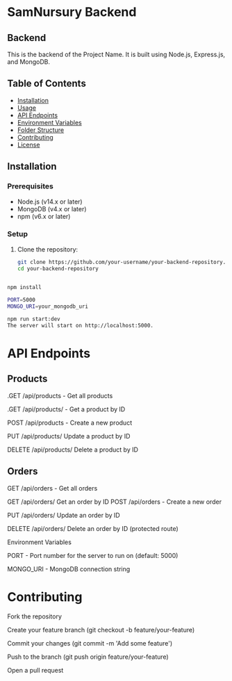 

# SamNursury Backend

## Backend

This is the backend of the Project Name. It is built using Node.js, Express.js, and MongoDB.

## Table of Contents

- [Installation](#installation)
- [Usage](#usage)
- [API Endpoints](#api-endpoints)
- [Environment Variables](#environment-variables)
- [Folder Structure](#folder-structure)
- [Contributing](#contributing)
- [License](#license)

## Installation

### Prerequisites

- Node.js (v14.x or later)
- MongoDB (v4.x or later)
- npm (v6.x or later)

### Setup

1. Clone the repository:
   ```sh
   git clone https://github.com/your-username/your-backend-repository.git
   cd your-backend-repository
  
  ```sh
  npm install

  PORT=5000
MONGO_URI=your_mongodb_uri

npm run start:dev
The server will start on http://localhost:5000.
```

# API Endpoints

## Products

.GET /api/products - Get all products

.GET /api/products/ - Get a product by ID

POST /api/products - Create a new product 

PUT /api/products/ Update a product by ID 

DELETE /api/products/ Delete a product by ID 
## Orders

GET /api/orders - Get all orders 

GET /api/orders/ Get an order by ID 
POST /api/orders - Create a new order 

PUT /api/orders/ Update an order by ID

DELETE /api/orders/  Delete an order by ID (protected route)

Environment Variables

PORT - Port number for the server to run on (default: 5000)

MONGO_URI - MongoDB connection string

# Contributing
Fork the repository

Create your feature branch (git checkout -b feature/your-feature)

Commit your changes (git commit -m 'Add some feature')

Push to the branch (git push origin feature/your-feature)

Open a pull request
